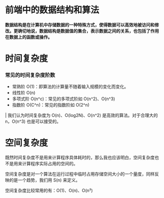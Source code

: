 # 前端中的数据结构和算法

#### 数据结构是在计算机中存储数据的一种特殊方式，使得数据可以高效地被访问和修改。更确切地说，数据结构是数据值的集合，表示数据之间的关系，也包括了作用在数据上的函数或操作。















# 时间复杂度
### 常见的时间复杂度阶数
+ 常熟阶 O(1)：即算法的计算量不随着输入规模的变化而变化。
+ 线性阶 O(n)
+ 多项式阶 O(n^c)：常见的多项式阶如 O(n^2)、O(n^3)
+ 指数阶 O(C^n)：常见的指数阶如 O(2^n)

| 我们认为时间复杂度为 O(n)、O(log2N)、O(n^2) 是高效的算法。对于合理大的 n，O(n^3) 也是可以接受的。


# 空间复杂度

既然时间复杂度不是用来计算程序具体耗时的，那么我也应该明白，空间复杂度也不是用来计算程序实际占用的空间的。

空间复杂度是对一个算法在运行过程中临时占用存储空间大小的一个量度，同样反映的是一个趋势，我们用 S(n) 来定义。



空间复杂度比较常用的有：O(1)、O(n)、O(n²)